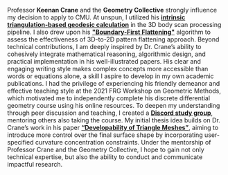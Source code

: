 Professor **Keenan Crane** and the **Geometry Collective** strongly influence my decision to apply to CMU. At unspun, I utilized his [**intrinsic triangulation-based geodesic calculation**](https://nmwsharp.com/research/flip-geodesics/) in the 3D body scan processing pipeline. I also drew upon his [**"Boundary-First Flattening"**](https://geometrycollective.github.io/boundary-first-flattening/) algorithm to assess the effectiveness of 3D-to-2D pattern flattening approach. Beyond technical contributions, I am deeply inspired by Dr. Crane’s ability to cohesively integrate mathematical reasoning, algorithmic design, and practical implementation in his well-illustrated papers. His clear and engaging writing style makes complex concepts more accessible than words or equations alone, a skill I aspire to develop in my own academic publications. I had the privilege of experiencing his friendly demeanor and effective teaching style at the 2021 FRG Workshop on Geometric Methods, which motivated me to independently complete his discrete differential geometry course using his online resources. To deepen my understanding through peer discussion and teaching, I created a [**Discord study group**](https://discord.gg/WCMxBg5w), mentoring others also taking the course. My initial thesis idea builds on Dr. Crane’s work in his paper [**“Developability of Triangle Meshes”**](https://www.cs.cmu.edu/~kmcrane/Projects/DiscreteDevelopable/), aiming to introduce more control over the final surface shape by incorporating user-specified curvature concentration constraints. Under the mentorship of Professor Crane and the Geometry Collective, I hope to gain not only technical expertise, but also the ability to conduct and communicate impactful research.
